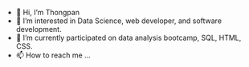 - 👋 Hi, I’m Thongpan 
- 👀 I’m interested in Data Science, web developer, and software development.
- 🌱 I’m currently participated on data analysis bootcamp, SQL, HTML, CSS.
- 📫 How to reach me ...

<!---
cestsuperwin59/cestsuperwin59 is a ✨ special ✨ repository because its `README.md` (this file) appears on your GitHub profile.
You can click the Preview link to take a look at your changes.
--->
